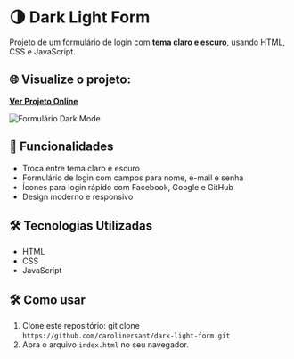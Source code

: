 # 🌗 Dark Light Form

Projeto de um formulário de login com **tema claro e escuro**, usando HTML, CSS e JavaScript. 


## 🌐 Visualize o projeto:

**[Ver Projeto Online](https://carolinersant.github.io/dark-light-form/)**

![Formulário Dark Mode](c:\Users\Caroline\Desktop\dark-light-form\assets\form.gif)

## 🚀 Funcionalidades

-  Troca entre tema claro e escuro
-  Formulário de login com campos para nome, e-mail e senha
-  Ícones para login rápido com Facebook, Google e GitHub
-  Design moderno e responsivo

## 🛠️ Tecnologias Utilizadas

- HTML
- CSS
- JavaScript

## 🛠 Como usar

1. Clone este repositório:
git clone `https://github.com/carolinersant/dark-light-form.git`
2.  Abra o arquivo `index.html` no seu navegador.
